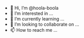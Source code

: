 - 👋 Hi, I’m @hoola-boola
- 👀 I’m interested in ...
- 🌱 I’m currently learning ...
- 💞️ I’m looking to collaborate on ...
- 📫 How to reach me ...

<!---
hoola-boola/hoola-boola is a ✨ special ✨ repository because its `README.md` (this file) appears on your GitHub profile.
You can click the Preview link to take a look at your changes.
--->
